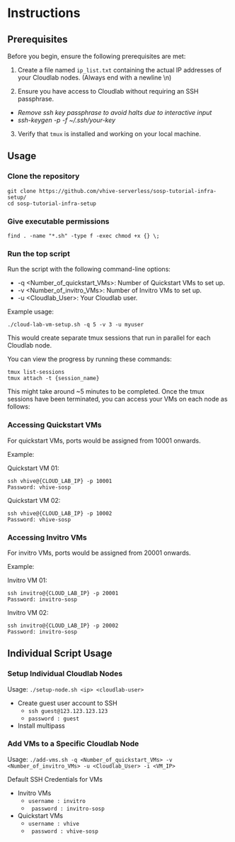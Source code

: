 # Instructions

## Prerequisites

Before you begin, ensure the following prerequisites are met:

1. Create a file named `ip_list.txt` containing the actual IP addresses of your Cloudlab nodes. (Always end with a newline \n)

2. Ensure you have access to Cloudlab without requiring an SSH passphrase.

-  _Remove ssh key passphrase to avoid halts due to interactive input_
- _ssh-keygen -p -f ~/.ssh/your-key_ 


3. Verify that `tmux` is installed and working on your local machine.

## Usage

### Clone the repository

```shell
git clone https://github.com/vhive-serverless/sosp-tutorial-infra-setup/
cd sosp-tutorial-infra-setup
```

### Give executable permissions

```shell
find . -name "*.sh" -type f -exec chmod +x {} \;
```


### Run the top script

Run the script with the following command-line options:

- -q <Number_of_quickstart_VMs>: Number of Quickstart VMs to set up.
- -v <Number_of_invitro_VMs>: Number of Invitro VMs to set up.
- -u <Cloudlab_User>: Your Cloudlab user.

Example usage:

```shell
./cloud-lab-vm-setup.sh -q 5 -v 3 -u myuser
```

This would create separate tmux sessions that run in parallel for each Cloudlab node.

You can view the progress by running these commands:

```shell
tmux list-sessions
tmux attach -t {session_name}
```

This might take around ~5 minutes to be completed.
Once the tmux sessions have been terminated, you can access your VMs on each node as follows:

### Accessing Quickstart VMs

For quickstart VMs, ports would be assigned from 10001 onwards.

Example:

Quickstart VM 01:

```shell
ssh vhive@{CLOUD_LAB_IP} -p 10001
Password: vhive-sosp
```

Quickstart VM 02:
```shell
ssh vhive@{CLOUD_LAB_IP} -p 10002
Password: vhive-sosp
```

### Accessing Invitro VMs

For invitro VMs, ports would be assigned from 20001 onwards.

Example:

Invitro VM 01:

```shell
ssh invitro@{CLOUD_LAB_IP} -p 20001
Password: invitro-sosp
```

Invitro VM 02:
```shell
ssh invitro@{CLOUD_LAB_IP} -p 20002
Password: invitro-sosp
```


## Individual Script Usage
### Setup Individual Cloudlab Nodes 

Usage: ``` ./setup-node.sh <ip> <cloudlab-user> ```

- Create guest user account to SSH 
    - ``` ssh guest@123.123.123.123 ```
    - ```password : guest```
- Install multipass

### Add VMs to a Specific Cloudlab Node
Usage: ``` ./add-vms.sh -q <Number_of_quickstart_VMs> -v <Number_of_invitro_VMs> -u <Cloudlab_User> -i <VM_IP> ```

Default SSH Credentials for VMs
- Invitro VMs
    -  ``` username : invitro ```
    - ``` password : invitro-sosp```
- Quickstart VMs
   -  ``` username : vhive ```
    - ``` password : vhive-sosp```